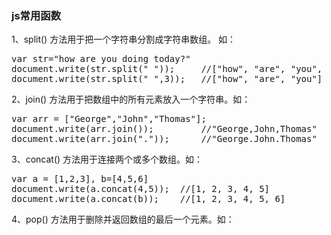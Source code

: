
### js常用函数
1、split() 方法用于把一个字符串分割成字符串数组。 如：
<pre>var str="how are you doing today?"
document.write(str.split(" "));     //["how", "are", "you", "doing", "today?"]
document.write(str.split(" ",3));   //["how", "are", "you"]
</pre>
2、join() 方法用于把数组中的所有元素放入一个字符串。如：
<pre>var arr = ["George","John","Thomas"];
document.write(arr.join());         //"George,John,Thomas"
document.write(arr.join("."));      //"George.John.Thomas"
</pre>
3、concat() 方法用于连接两个或多个数组。如：
<pre>var a = [1,2,3], b=[4,5,6]
document.write(a.concat(4,5));  //[1, 2, 3, 4, 5]
document.write(a.concat(b));    //[1, 2, 3, 4, 5, 6]
</pre>
4、pop() 方法用于删除并返回数组的最后一个元素。如：

